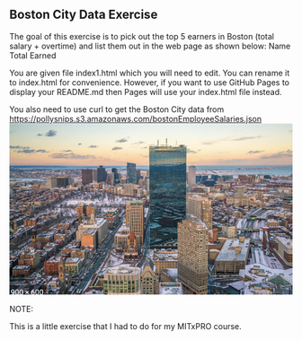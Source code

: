 ## Boston City Data Exercise
The goal of this exercise is to pick out the top 5 earners in Boston (total salary + overtime) and list them out in the web page as shown below:
Name     Total Earned 

You are given file index1.html which you will need to edit. You can rename it to index.html for convenience. However, if you want to use GitHub Pages to display your README.md then Pages will use your index.html file instead.

You also need to use curl to get the Boston City data from https://pollysnips.s3.amazonaws.com/bostonEmployeeSalaries.json
<img src='boston.png'>

NOTE:

This is a little exercise that I had to do for my MITxPRO course. 
